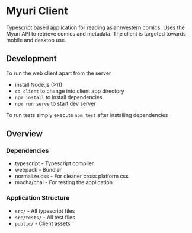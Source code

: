 # Myuri Client

Typescript based application for reading asian/western comics.
Uses the Myuri API to retrieve comics and metadata.
The client is targeted towards mobile and desktop use.

## Development

To run the web client apart from the server

- install Node.js (>11)
- ```cd client``` to change into client app directory 
- ```npm install``` to install dependencies
- ```npm run serve``` to start dev server


To run tests simply execute ```npm test``` after installing dependencies

## Overview

### Dependencies

- typescript - Typescript compiler
- webpack - Bundler
- normalize.css - For cleaner cross platform css
- mocha/chai - For testing the application

### Application Structure

- ```src/``` - All typescript files
- ```src/tests/``` - All test files
- ```public/``` - Client assets